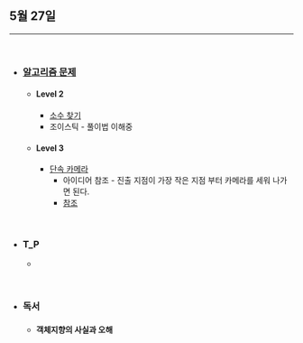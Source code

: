 ## 5월 27일

***

<br>

* ### __[알고리즘 문제](https://github.com/CureLatte/Bae_joonHub.git)__
  * #### Level 2
    * [소수 찾기](https://github.com/CureLatte/Bae_joonHub/tree/main/%ED%94%84%EB%A1%9C%EA%B7%B8%EB%9E%98%EB%A8%B8%EC%8A%A4/lv2/42839.%E2%80%85%EC%86%8C%EC%88%98%E2%80%85%EC%B0%BE%EA%B8%B0)
    * 조이스틱 - 풀이법 이해중
  * #### Level 3
    * [단속 카메라](https://github.com/CureLatte/Bae_joonHub/tree/main/%ED%94%84%EB%A1%9C%EA%B7%B8%EB%9E%98%EB%A8%B8%EC%8A%A4/lv3/42884.%E2%80%85%EB%8B%A8%EC%86%8D%EC%B9%B4%EB%A9%94%EB%9D%BC)
      * 아이디어 참조 - 진출 지점이 가장 작은 지점 부터 카메라를 세워 나가면 된다. 
      * [참조](https://programmers.co.kr/questions/27135)
<br>

* ### T_P
  * 
  

<br>

* ### 독서 
  * #### 객체지향의 사실과 오해 

<br>
